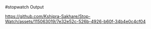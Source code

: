 #stopwatch Output



https://github.com/Kshipra-Sakhare/Stop-Watch/assets/115063019/7e32e52c-526b-4926-b60f-34b4e0c4cf04
